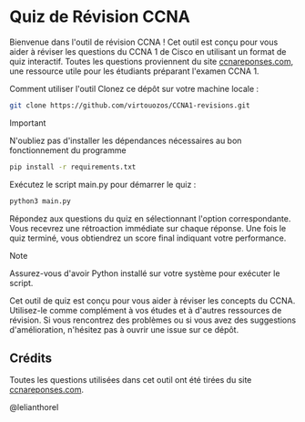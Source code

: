 # Quiz de Révision CCNA
Bienvenue dans l'outil de révision CCNA ! Cet outil est conçu pour vous aider à réviser les questions du CCNA 1 de Cisco en utilisant un format de quiz interactif. Toutes les questions proviennent du site [ccnareponses.com](https://ccnareponses.com/), une ressource utile pour les étudiants préparant l'examen CCNA 1.

Comment utiliser l'outil
Clonez ce dépôt sur votre machine locale :

```bash
git clone https://github.com/virtouozos/CCNA1-revisions.git
```

> [!IMPORTANT]
> N'oubliez pas d'installer les dépendances nécessaires au bon fonctionnement du programme
```bash
pip install -r requirements.txt
```

Exécutez le script main.py pour démarrer le quiz :

```bash
python3 main.py
```

Répondez aux questions du quiz en sélectionnant l'option correspondante. Vous recevrez une rétroaction immédiate sur chaque réponse.
Une fois le quiz terminé, vous obtiendrez un score final indiquant votre performance.

> [!NOTE]
> Assurez-vous d'avoir Python installé sur votre système pour exécuter le script.

Cet outil de quiz est conçu pour vous aider à réviser les concepts du CCNA. Utilisez-le comme complément à vos études et à d'autres ressources de révision.
Si vous rencontrez des problèmes ou si vous avez des suggestions d'amélioration, n'hésitez pas à ouvrir une issue sur ce dépôt.

## Crédits
Toutes les questions utilisées dans cet outil ont été tirées du site [ccnareponses.com](https://ccnareponses.com/).

@lelianthorel
